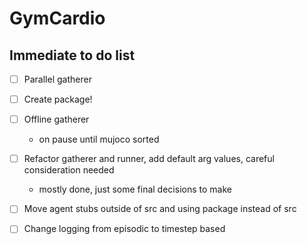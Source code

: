 # GymCardio

## Immediate to do list

* [ ] Parallel gatherer

* [ ] Create package!

* [ ] Offline gatherer
  * on pause until mujoco sorted

* [ ] Refactor gatherer and runner, add default arg values, careful consideration needed
  * mostly done, just some final decisions to make

* [ ] Move agent stubs outside of src and using package instead of src

* [ ] Change logging from episodic to timestep based 
